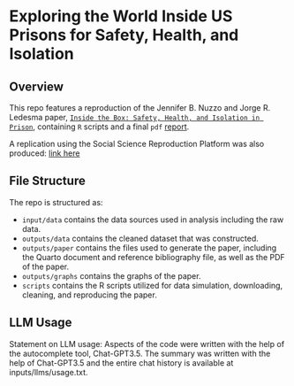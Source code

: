 # Exploring the World Inside US Prisons for Safety, Health, and Isolation

## Overview

This repo features a reproduction of the Jennifer B. Nuzzo and Jorge R. Ledesma paper, [`Inside the Box: Safety, Health, and Isolation in Prison`](https://pubs.aeaweb.org/doi/pdfplus/10.1257/jep.35.4.97), containing `R` scripts and a final `pdf` [report](https://github.com/siru1366/us-mass-incarceration/blob/main/outputs/paper/paper.pdf). 

A replication using the Social Science Reproduction Platform was also produced: [link here](https://www.socialsciencereproduction.org/reproductions/1551/index?step=0)


## File Structure

The repo is structured as:

-   `input/data` contains the data sources used in analysis including the raw data.
-   `outputs/data` contains the cleaned dataset that was constructed.
-   `outputs/paper` contains the files used to generate the paper, including the Quarto document and reference bibliography file, as well as the PDF of the paper.
-    `outputs/graphs` contains the graphs of the paper.
-   `scripts`  contains the R scripts utilized for data simulation, downloading, cleaning, and reproducing the paper.



##  LLM Usage
Statement on LLM usage: Aspects of the code were written with the help of the autocomplete tool, Chat-GPT3.5. The summary was written with the help of Chat-GPT3.5 and the entire chat history is available at inputs/llms/usage.txt.
